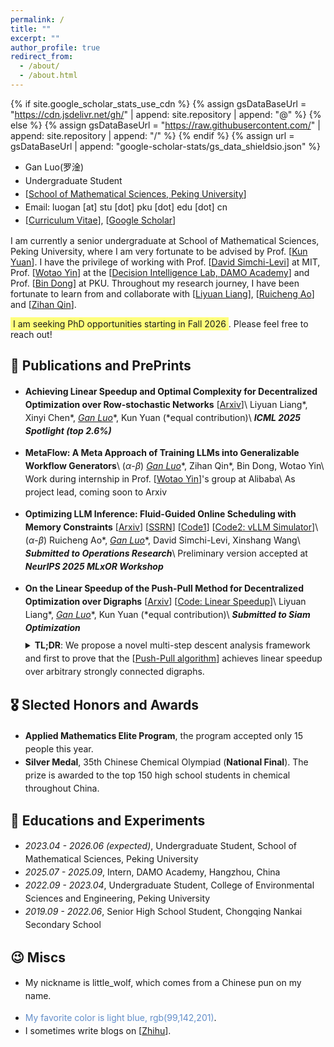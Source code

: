 ```yaml
---
permalink: /
title: ""
excerpt: ""
author_profile: true
redirect_from: 
  - /about/
  - /about.html
---
```


{% if site.google_scholar_stats_use_cdn %}
{% assign gsDataBaseUrl = "https://cdn.jsdelivr.net/gh/" | append: site.repository | append: "@" %}
{% else %}
{% assign gsDataBaseUrl = "https://raw.githubusercontent.com/" | append: site.repository | append: "/" %}
{% endif %}
{% assign url = gsDataBaseUrl | append: "google-scholar-stats/gs_data_shieldsio.json" %}

<style>
ul {
  line-height: 1.5;
}
</style>

<span class='anchor' id='about-me'></span>

- Gan Luo(<font face=STKaiti>罗淦</font>)
- Undergraduate Student
- [[School of Mathematical Sciences, Peking University](https://www.math.pku.edu.cn)]
- Email: luogan [at] stu [dot] pku [dot] edu [dot] cn
- [[Curriculum Vitae](../CV_GanLuo/cv.pdf)], [[Google Scholar](https://scholar.google.com/citations?user=wNnV8vsAAAAJ&hl=en)]

I am currently a senior undergraduate at School of Mathematical Sciences, Peking University, where I am very fortunate to be advised by Prof. [[Kun Yuan](https://kunyuan827.github.io/)]. I have the privilege of working with Prof. [[David Simchi-Levi](https://slevi1.mit.edu)] at MIT, Prof. [[Wotao Yin](https://wotaoyin.mathopt.com)] at the [[Decision Intelligence Lab, DAMO Academy](https://damo.alibaba.com/labs/decision-intelligence)] and Prof. [[Bin Dong](http://faculty.bicmr.pku.edu.cn/~dongbin/)] at PKU. Throughout my research journey, I have been fortunate to learn from and collaborate with [[Liyuan Liang](https://scholar.google.com/citations?user=uPVoCcwAAAAJ&hl=en)], [[Ruicheng Ao](https://www.mit.edu/~aorc/index.html)] and [[Zihan Qin](https://openreview.net/profile?id=~Zihan_Qin5)].

<span style="background-color: #ffff0082; padding: 2px 4px;">I am seeking PhD opportunities starting in Fall 2026</span>. Please feel free to reach out!

<span class='anchor' id='publications'></span>

## 📝 Publications and PrePrints
- **Achieving Linear Speedup and Optimal Complexity for Decentralized Optimization over Row-stochastic Networks** [[Arxiv](https://arxiv.org/abs/2506.04600)]\\
Liyuan Liang\*, Xinyi Chen\*, **<u>Gan Luo*</u>**, Kun Yuan (*equal contribution)\\
**_ICML 2025 Spotlight (top 2.6%)_**

- **MetaFlow: A Meta Approach of Training LLMs into Generalizable Workflow Generators**\\
($\alpha$-$\beta$) **<u>Gan Luo*</u>**, Zihan Qin\*, Bin Dong, Wotao Yin\\
Work during internship in Prof. [[Wotao Yin](https://wotaoyin.mathopt.com)]'s group at Alibaba\\
As project lead, coming soon to Arxiv

- **Optimizing LLM Inference: Fluid-Guided Online Scheduling with Memory Constraints** [[Arxiv](https://arxiv.org/abs/2504.11320)] [[SSRN](https://papers.ssrn.com/sol3/papers.cfm?abstract_id=5195463)] [[Code1](https://github.com/Luoxiaogan/vidur_or)] [[Code2: vLLM Simulator](https://github.com/Luoxiaogan/vllm_simulation)]\\
($\alpha$-$\beta$) Ruicheng Ao\*, **<u>Gan Luo*</u>**, David Simchi-Levi, Xinshang Wang\\
**_Submitted to Operations Research_**\\
Preliminary version accepted at **_NeurIPS 2025 MLxOR Workshop_**

- **On the Linear Speedup of the Push-Pull Method for Decentralized Optimization over Digraphs** [[Arxiv](https://arxiv.org/abs/2506.18075)] [[Code: Linear Speedup](https://github.com/pkumelon/PushPull)]\\
Liyuan Liang\*, **<u>Gan Luo*</u>**, Kun Yuan (*equal contribution)\\
**_Submitted to Siam Optimization_**
  <details style="margin-top: -0.5em; margin-bottom: 0;"><summary><strong>TL;DR</strong>: We propose a novel multi-step descent analysis framework and first to prove that the [<a href="https://arxiv.org/abs/1810.06653">Push-Pull algorithm</a>] achieves linear speedup over arbitrary strongly connected digraphs.</summary><br>This is my first research project, started in December 2023, advised by Prof. Kun Yuan and in collaboration with Liyuan Liang, whom I am fortunate to learn from. At first, we wanted to use the [<a href="https://arxiv.org/abs/2312.04928">traditional approach</a>] to analyze the problem, but after several months we found that this would give a non-vanishing noise term in the upper bound. We further found that this was because we first analyzed the single-term noise and then added them together, which motivated us to try a multi-step descent analysis framework, and finally we succeeded at about October 2024. You can see how we clearly analyze the multi-step term in the [<a href="{{ site.baseurl }}/PDFs/new_proof.pdf">notes</a>].<br><br>For the empirical experiments, we struggled when validating the linear speedup properties of neural networks on the MNIST dataset. The challenge was in correctly measuring the gradient norm: we needed to compute the normalized gradient norm by averaging the gradients from all <i>n</i> nodes (where each node computes its gradient on its own batch) and then normalizing by the square root of the total parameter count, rather than using the average of the individual node gradient norms. See the [<a href="https://github.com/pkumelon/PushPull/blob/main/neural_network_experiments/training/training_track_grad_norm.py#L27">implementation</a>].
  <!-- <ul>
  <li>test</li>
  </ul> -->
  </details>

## 🎖 Slected Honors and Awards
- **Applied Mathematics Elite Program**, the program accepted only 15 people this year.
- **Silver Medal**, 35th Chinese Chemical Olympiad (**National Final**). The prize is awarded to the top 150 high school students in chemical throughout China.
<span class='anchor' id='educations'></span>

## 📖 Educations and Experiments
- *2023.04 - 2026.06 (expected)*, Undergraduate Student, School of Mathematical Sciences, Peking University
- *2025.07 - 2025.09*, Intern, DAMO Academy, Hangzhou, China
- *2022.09 - 2023.04*, Undergraduate Student, College of Environmental Sciences and Engineering, Peking University
- *2019.09 - 2022.06*, Senior High School Student, Chongqing Nankai Secondary School


<span class='anchor' id='miscs'></span>

## 😉 Miscs
- My nickname is little_wolf, which comes from a Chinese pun on my name.
<!-- - My nickname is <span style="background-color: #ffff0082; padding: 2px 4px;">little_wolf</span>, which comes from a Chinese pun on my name. -->
- <span style="color: rgb(99,142,201)">My favorite color is light blue, rgb(99,142,201)</span>.
- I sometimes write blogs on [[Zhihu](https://www.zhihu.com/people/zou-chu-dong-xue-16)].

<!-- <div class="clustrmaps-container" style="width: 300px; height: 180px; overflow: hidden; margin: 1em 0; border: 1px solid #ccc; /* Optional: border helps visualize the container */">
  <script type="text/javascript" id="mapmyvisitors" src="//mapmyvisitors.com/map.js?d=wXhj3VMV8ErHKlAkznvwdiZom4zFOwbyHEAM86vXFIM&cl=ffffff&w=a"></script>
</div> -->